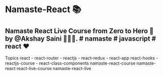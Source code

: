 # Namaste-React 📚 

## Namaste React Live Course from Zero to Hero 🚀 by @Akshay Saini 👨🏻‍💻. # namaste # javascript # react ❤ 

Topics 
react - react-router - reactjs - react-redux - react-app react-hooks - reactjs-course - react-class-components namaste-react-course  namaste-react react-live-course namaste-react-live
 
